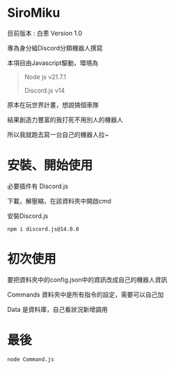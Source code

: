 # SiroMiku
目前版本 : 白蔥 Version 1.0

專為身分組Discord分類機器人撰寫

本項目由Javascript驅動，環境為
> Node js v21.7.1
> 
> Discord.js v14

原本在玩世界計畫，想說搞個車隊

結果創造力豐富的我打死不用別人的機器人

所以我就跑去寫一台自己的機器人拉~

# 安裝、開始使用
必要插件有 Discord.js

下載，解壓縮，在該資料夾中開啟cmd

安裝Discord.js
```
npm i discord.js@14.0.0
```

# 初次使用
要把資料夾中的config.json中的資訊改成自己的機器人資訊

Commands 資料夾中是所有指令的設定，需要可以自己加

Data 是資料庫，自己看狀況新增調用

# 最後
```
node Command.js
```
